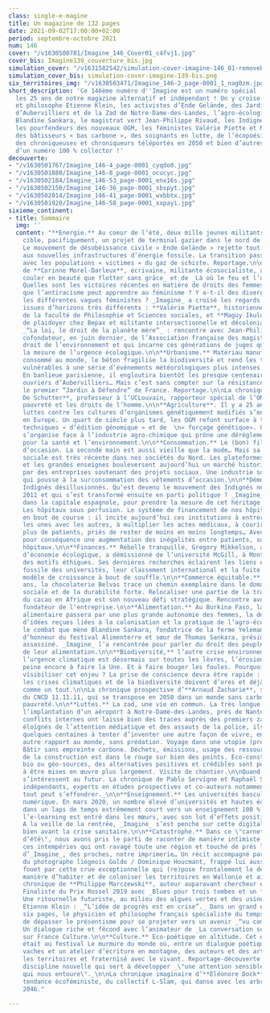 ```yaml
---
class: single-e-magine
title: Un magazine de 132 pages
date: 2021-09-02T17:00:00+02:00
period: septembre-octobre 2021
num: 146
cover: "/v1630500781/Imagine_146_Cover01_c4fvj1.jpg"
cover_bis: Imagine139_couverture_bis.jpg
simulation_cover: "/v1631582542/simulation-cover-imagine-146_01-removebg-preview_shj5qd.png"
simulation_cover_bis: simulation-cover-imagine-139-bis.png
six_territoires_img: "/v1630503471/Imagine_146-2_page-0001_1_nag0zm.jpg"
short_description: 'Ce 146ème numéro d''Imagine est un numéro spécial : il marque
  les 25 ans de notre magazine alternatif et indépendant ! On y croise le physicien
  et philosophe Etienne Klein, les activistes d’Ende Gelände, des Jardins à Défendre
  d’Aubervilliers et de la Zad de Notre-Dame-des-Landes, l’agro-écologiste burkinabé
  Blandine Sankara, le magistrat vert Jean-Philippe Rivaud, les Indignés de Madrid,
  les pourfendeurs des nouveaux OGM, les féministes Valérie Piette et Maguy Ikulu,
  des bâtisseurs « bas carbone », des soignants en lutte, de l’écopoésie en altitude,
  des chroniqueuses et chroniqueurs téléportés en 2050 et bien d’autres protagonistes
  d’un numéro 100 % collector !'
decouverte:
- "/v1630501767/Imagine_146-4_page-0001_cyqdo0.jpg"
- "/v1630501880/Imagine_146-8_page-0001_ocucyc.jpg"
- "/v1630502184/Imagine_146-53_page-0001_enx16s.jpg"
- "/v1630502150/Imagine_146-36_page-0001_sbspyt.jpg"
- "/v1630502014/Imagine_146-41_page-0001_wxbbtx.jpg"
- "/v1630501920/Imagine_146-58_page-0001_xxpayi.jpg"
sixieme_continent:
- title: Sommaire
  img: ''
  content: "**Energie.** Au coeur de l’été, deux mille jeunes militants ont pris pour
    cible, pacifiquement, un projet de terminal gazier dans le nord de l’Allemagne.
    Le mouvement de désobéissance civile « Ende Gelände » rejette tout compromis face
    aux nouvelles infrastructures d’énergie fossile. La transition passe par la solidarité
    avec les populations « victimes » du gaz de schiste. Reportage.\n\nLa chronique
    de **Corinne Morel-Darleux**, écrivaine, militante écosocialiste, autrice de _Plutôt
    couler en beauté que flotter sans grâce_ et de _Là où le feu et l’ours_ (Libertalia).\n\n**Féminismes.**
    Quelles sont les victoires récentes en matière de droits des femmes ? Qu’est-ce
    que l’antiracisme peut apprendre au féminisme ? Y a-t-il des divergences entre
    les différentes vagues féministes ? _Imagine_ a croisé les regards de deux féministes
    issues d’horizons très différents : **Valérie Piette**, historienne (ULB) et doyenne
    de la faculté de Philosophie et Sciences sociales, et **Maguy Ikulu**, chargée
    de plaidoyer chez Bepax et militante intersectionnelle et décoloniale.\n\n**Justice.**
    _“La loi, le droit de la planète mère”_ : rencontre avec Jean-Philippe Rivaud,
    cofondateur, en juin dernier, de l’Association française des magistrats pour le
    droit de l’environnement et qui incarne ces générations de juges qui ont pris
    la mesure de l’urgence écologique.\n\n**Urbanisme.** Matériau manufacturé le plus
    consommé au monde, le béton fragilise la biodiversité et rend les territoires
    vulnérables à une série d’événements météorologiques plus intenses et fréquents.
    En banlieue parisienne, il engloutira bientôt les presque centenaires jardins
    ouvriers d’Aubervilliers… Mais c’est sans compter sur la résistance imposée par
    le premier “Jardin à Défendre” de France. Reportage.\n\nLa chronique d’**Olivier
    De Schutter**, professeur à l’UCLouvain, rapporteur spécial de l’ONU sur l’extrême
    pauvreté et les droits de l’homme.\n\n**Agriculture**. Il y a 25 ans, les premières
    luttes contre les cultures d’organismes génétiquement modifiés s’enracinaient
    en Europe. Un quart de siècle plus tard, les OGM refont surface à travers les
    techniques « d’édition génomique » et de  \n« forçage génétique». Un nouveau combat
    s’organise face à l’industrie agro-chimique qui prône une déréglementation risquée
    pour la santé et l’environnement.\n\n**Consommation.** Le (bon) filon du vêtement
    d’occasion. La seconde main est aussi vieille que la mode… Mais sa valorisation
    sociale est très récente dans nos sociétés du Nord. Les plateformes d’e-commerce
    et les grandes enseignes bouleversent aujourd’hui un marché historiquement porté
    par des entreprises soutenant des projets sociaux. Une industrie soi-disant durable
    qui pousse à la surconsommation des vêtements d’occasion.\n\n**Démocratie.** Des
    Indignés désillusionnés. Qu’est devenu le mouvement des Indignés né à Madrid en
    2011 et qui s’est transformé ensuite en parti politique ? _Imagine_ est retourné
    dans la capitale espagnole, pour prendre la mesure de cet héritage citoyen.\n\n**Santé.**
    Les hôpitaux sous perfusion. Le système de financement de nos hôpitaux est arrivé
    en bout de course : il incite aujourd’hui ces institutions à entrer en concurrence
    les unes avec les autres, à multiplier les actes médicaux, à courir après toujours
    plus de patients, priés de rester de moins en moins longtemps… Avec (entre autres)
    pour conséquence une augmentation des inégalités entre patients, soignants et
    hôpitaux.\n\n**Finances.** Rebelle tranquille, Gregory Mikkelson, ancien professeur
    d’économie écologique, a démissionné de l’université McGill, à Montréal, pour
    des motifs éthiques. Ses dernières recherches éclairent les liens entre le désinvestissement
    fossile des universités, leur classement international et la fuite en avant d’un
    modèle de croissance à bout de souffle.\n\n**Commerce équitable.** Depuis seize
    ans, la chocolaterie Belvas trace un chemin exemplaire dans le domaine de l’équité
    sociale et de la durabilité forte. Relocaliser une partie de la transformation
    du cacao en Afrique est son nouveau défi stratégique. Rencontre avec Thierry Noesen,
    fondateur de l'entreprise.\n\n**Alimentation.** Au Burkina Faso, la souveraineté
    alimentaire passera par une plus grande autonomie des femmes, la déconstruction
    d’idées reçues liées à la colonisation et la pratique de l’agro-écologie. C’est
    le combat que mène Blandine Sankara, fondatrice de la ferme Yelemani, invitée
    d’honneur du festival Alimenterre et sœur de Thomas Sankara, président burkinabé
    assassiné. _Imagine_ l’a rencontrée pour parler du droit des peuples à décider
    de leur alimentation.\n\n**Biodiversité,** l’autre crise environnementale. Si
    l’urgence climatique est désormais sur toutes les lèvres, l’érosion de la biodiversité
    peine encore à faire la Une. Et à faire bouger les foules. Pourquoi ? Et comment
    visibiliser cet enjeu ? La prise de conscience devra être rapide : pour les scientifiques,
    les crises climatiques et de la biodiversité doivent d’ores et déjà être traitées
    comme un tout.\n\nLa chronique prospective d’**Arnaud Zacharie**, secrétaire général
    du CNCD 11.11.11, qui se transpose en 2050 dans un monde sans carbone et sans
    pauvreté.\n\n**Luttes.** La zad, une vie en commun. La très longue bataille contre
    l’implantation d’un aéroport à Notre-Dame-des-Landes, près de Nantes, puis les
    conflits internes ont laissé bien des traces auprès des premiers zadistes. Aujourd'hui,
    éloignés de l’attention médiatique et des assauts de la police, ils sont encore
    quelques centaines à tenter d’inventer une autre façon de vivre, en commun, un
    autre rapport au monde, sans prédation. Voyage dans une utopie (presque) réalisée.\n\n**Construction**.
    Bâtir sans empreinte carbone. Déchets, émissions, usage des ressources, le secteur
    de la construction est dans le rouge sur bien des points. Eco-construction, matériaux
    bio ou géo-sourcés, des alternatives positives et crédibles sont pourtant prêtes
    à être mises en œuvre plus largement. Visite de chantier.\n\nQuand les **sciences**
    s’intéressent au futur. La chronique de Pablo Servigne et Raphaël Stevens, chercheurs
    indépendants, experts en études prospectives et co-auteurs notamment de _Comment
    tout peut s’effondrer._\n\n**Enseignement.** Les universités basculent dans le
    numérique. En mars 2020, un nombre élevé d’universités et hautes écoles basculaient
    dans un laps de temps extrêmement court vers un enseignement 100 % virtuel. Désormais,
    l’e-learning est entré dans les mœurs, avec son lot d’effets positifs et délétères.
    A la veille de la rentrée, _Imagine_ s’est penché sur cette digitalisation à l'œuvre
    bien avant la crise sanitaire.\n\n**Catastrophe.** Dans ce \"carnet d’un déluge
    d’été\", nous avons pris le parti de raconter de manière intimiste et subjective
    ces intempéries qui ont ravagé toute une région et touché de près la rédaction
    d’_Imagine_, des proches, notre imprimerie… Un récit accompagné par les images
    du photographe liégeois Goldo / Dominique Houcmant, frappé lui aussi de plein
    fouet par cette crue exceptionnelle qui (re)pose frontalement le débat sur notre
    manière d’habiter et de coloniser les territoires en Wallonie et ailleurs.\n\nLa
    chronique de **Philippe Marczewski**, auteur auparavant chercheur et libraire.
    Finaliste du Prix Rossel 2019 avec _Blues pour trois tombes et un fantôme_ (Inculte).
    Une ritournelle futuriste, au milieu des algues vertes et des usines flottantes.\n\n**Prospective**.
    Etienne Klein : _“L’idée de progrès est en crise”._ Dans un grand entretien de
    six pages, le physicien et philosophe français spécialiste du temps nous propose
    de dépasser le présentisme pour se projeter vers un avenir _“vu comme une promesse”._
    Un dialogue riche et fécond avec l’animateur de _La conversation scientifique_
    sur France Culture.\n\n**Culture.** Eco-poétique en altitude. Cet été, _Imagine_
    était au festival Le murmure du monde où, entre un dialogue poétique avec des
    vaches et un atelier d’écriture en montagne, des auteurs et des artistes ont investi
    les territoires et fraternisé avec le vivant. Reportage-découverte autour de l’écopoétique,
    discipline nouvelle qui sert à développer _\"une attention sensible à tout ce
    qui nous entoure\"._\n\nLa chronique imaginaire d’**Eléonore Dock**, artiste plurielle
    tendance écoféministe, du collectif L-Slam, qui danse avec les arbres le 11 avril
    2046."

---
```

